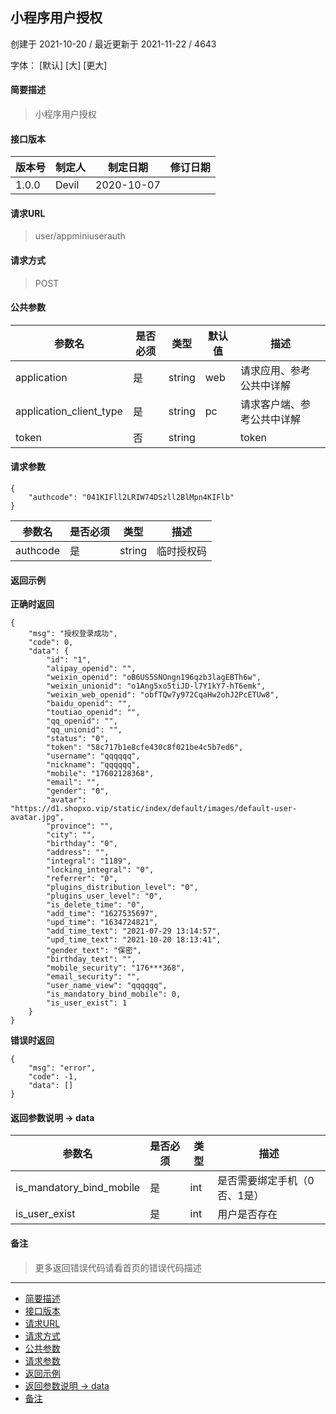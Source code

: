 ## 小程序用户授权

创建于 2021-10-20 / 最近更新于 2021-11-22 / 4643

字体： \[默认\] \[大\] \[更大\]

#### 简要描述

> 小程序用户授权

#### 接口版本

| 版本号 | 制定人 | 制定日期 | 修订日期 |
| --- | --- | --- | --- |
| 1.0.0 | Devil | 2020-10-07 |  |

#### 请求URL

> user/appminiuserauth

#### 请求方式

> POST

#### 公共参数

| 参数名 | 是否必须 | 类型 | 默认值 | 描述 |
| --- | --- | --- | --- | --- |
| application | 是 | string | web | 请求应用、参考公共中详解 |
| application\_client\_type | 是 | string | pc | 请求客户端、参考公共中详解 |
| token | 否 | string |  | token |

#### 请求参数

```
{
    "authcode": "041KIFll2LRIW74DSzll2BlMpn4KIFlb"
}
```

| 参数名 | 是否必须 | 类型 | 描述 |
| --- | --- | --- | --- |
| authcode | 是 | string | 临时授权码 |

#### 返回示例

**正确时返回**

```
{
    "msg": "授权登录成功",
    "code": 0,
    "data": {
        "id": "1",
        "alipay_openid": "",
        "weixin_openid": "oB6US5SNOngn196qzb3lagEBTh6w",
        "weixin_unionid": "o1Ang5xo5tiJD-l7Y1kY7-hT6emk",
        "weixin_web_openid": "obfTQw7y972CqaHw2ohJ2PcETUw8",
        "baidu_openid": "",
        "toutiao_openid": "",
        "qq_openid": "",
        "qq_unionid": "",
        "status": "0",
        "token": "58c717b1e8cfe430c8f021be4c5b7ed6",
        "username": "qqqqqq",
        "nickname": "qqqqqq",
        "mobile": "17602128368",
        "email": "",
        "gender": "0",
        "avatar": "https://d1.shopxo.vip/static/index/default/images/default-user-avatar.jpg",
        "province": "",
        "city": "",
        "birthday": "0",
        "address": "",
        "integral": "1189",
        "locking_integral": "0",
        "referrer": "0",
        "plugins_distribution_level": "0",
        "plugins_user_level": "0",
        "is_delete_time": "0",
        "add_time": "1627535697",
        "upd_time": "1634724821",
        "add_time_text": "2021-07-29 13:14:57",
        "upd_time_text": "2021-10-20 18:13:41",
        "gender_text": "保密",
        "birthday_text": "",
        "mobile_security": "176***368",
        "email_security": "",
        "user_name_view": "qqqqqq",
        "is_mandatory_bind_mobile": 0,
        "is_user_exist": 1
    }
}
```

**错误时返回**

```
{
    "msg": "error",
    "code": -1,
    "data": []
}
```

#### 返回参数说明 -> data

| 参数名 | 是否必须 | 类型 | 描述 |
| --- | --- | --- | --- |
| is\_mandatory\_bind\_mobile | 是 | int | 是否需要绑定手机（0否、1是） |
| is\_user\_exist | 是 | int | 用户是否存在 |

#### 备注

> 更多返回错误代码请看首页的错误代码描述

* * *

+   [简要描述](#nav-0-H4)
+   [接口版本](#nav-2-H4)
+   [请求URL](#nav-3-H4)
+   [请求方式](#nav-4-H4)
+   [公共参数](#nav-5-H4)
+   [请求参数](#nav-6-H4)
+   [返回示例](#nav-7-H4)
+   [返回参数说明 -> data](#nav-8-H4)
+   [备注](#nav-9-H4)